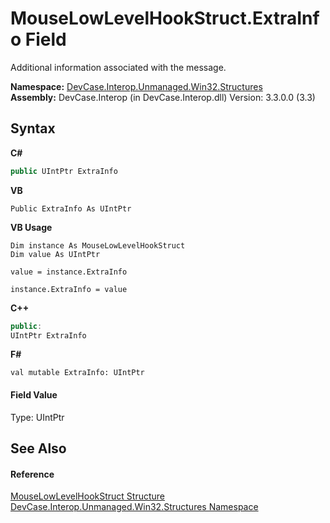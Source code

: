# MouseLowLevelHookStruct.ExtraInfo Field
 

Additional information associated with the message.

**Namespace:**&nbsp;<a href="N_DevCase_Interop_Unmanaged_Win32_Structures">DevCase.Interop.Unmanaged.Win32.Structures</a><br />**Assembly:**&nbsp;DevCase.Interop (in DevCase.Interop.dll) Version: 3.3.0.0 (3.3)

## Syntax

**C#**<br />
``` C#
public UIntPtr ExtraInfo
```

**VB**<br />
``` VB
Public ExtraInfo As UIntPtr
```

**VB Usage**<br />
``` VB Usage
Dim instance As MouseLowLevelHookStruct
Dim value As UIntPtr

value = instance.ExtraInfo

instance.ExtraInfo = value
```

**C++**<br />
``` C++
public:
UIntPtr ExtraInfo
```

**F#**<br />
``` F#
val mutable ExtraInfo: UIntPtr
```


#### Field Value
Type: UIntPtr

## See Also


#### Reference
<a href="T_DevCase_Interop_Unmanaged_Win32_Structures_MouseLowLevelHookStruct">MouseLowLevelHookStruct Structure</a><br /><a href="N_DevCase_Interop_Unmanaged_Win32_Structures">DevCase.Interop.Unmanaged.Win32.Structures Namespace</a><br />